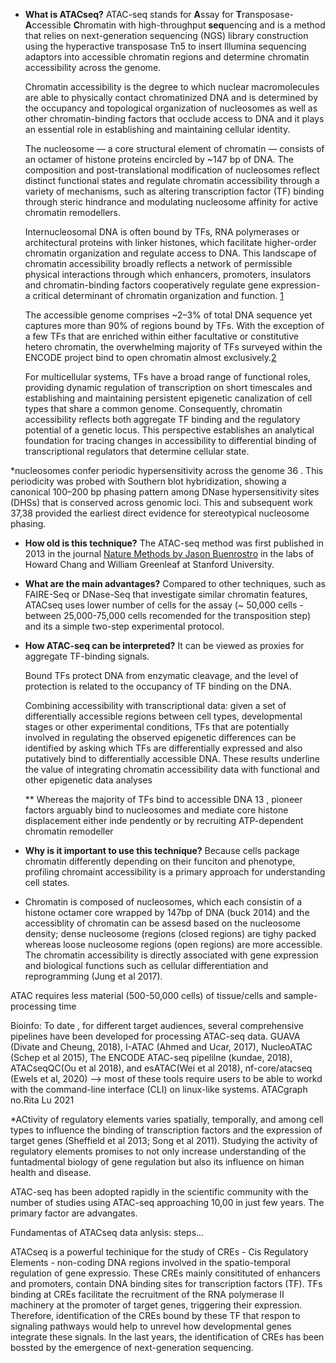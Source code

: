 - **What is ATACseq?** ATAC-seq stands for **A**ssay for **T**ransposase-**A**ccessible **C**hromatin with high-throughput **seq**uencing and is a method that relies on next-generation sequencing (NGS) library construction using the hyperactive transposase Tn5 to insert Illumina sequencing adaptors into accessible chromatin regions and determine chromatin accessibility across the genome.

  Chromatin accessibility is the degree to which nuclear macromolecules are able to physically contact chromatinized DNA and is determined by the occupancy and topological organization of nucleosomes as well as other chromatin-binding factors that occlude access to DNA and it plays an essential role in establishing and maintaining cellular identity.
  
  The nucleosome — a core structural element of chromatin — consists of an octamer of histone proteins encircled by ~147 bp of DNA. The composition and post-translational modification of nucleosomes reflect distinct functional states and regulate chromatin accessibility through a variety of mechanisms, such as altering transcription factor (TF) binding through steric hindrance and modulating nucleosome affinity for active chromatin remodellers.
  
  Internucleosomal DNA is often bound by TFs, RNA polymerases or architectural proteins with linker histones, which facilitate higher-order chromatin organization and regulate access to DNA. This landscape of chromatin accessibility broadly reflects a network of permissible physical interactions through which enhancers, promoters, insulators and chromatin-binding factors cooperatively regulate gene expression- a critical determinant of chromatin organization and function. [1]( ATACseq_Explained/References/SKlemm_2019.pdf)
 
  The accessible genome comprises ~2–3% of total DNA sequence yet captures more than 90% of regions bound by TFs. With the exception of a few TFs that are enriched within either facultative or constitutive hetero chromatin, the overwhelming majority of TFs surveyed within the ENCODE project bind to open chromatin almost exclusively.[2]( ATACseq_Explained/References/RThurman_2012.pdf)
  
  For multicellular systems, TFs have a broad range of functional roles, providing dynamic regulation of transcription on short timescales and establishing and maintaining persistent epigenetic canalization of cell types that share a common genome. Consequently, chromatin accessibility reflects both aggregate TF binding and the regulatory potential of a genetic locus. This perspective establishes an analytical foundation for tracing changes in accessibility to differential binding of transcriptional regulators that determine cellular state.

*nucleosomes confer periodic hypersensitivity across the genome 36 . This periodicity was probed with Southern blot hybridization, showing a canonical 100–200 bp phasing pattern among DNase hypersensitivity sites (DHSs) that is conserved across genomic loci. This and subsequent work 37,38 provided the earliest direct evidence for stereotypical nucleosome phasing.

- **How old is this technique?** The ATAC-seq method was first published in 2013 in the journal [Nature Methods by Jason Buenrostro]( ATACseq_Explained/References/Buenrostro_2013.pdf) in the labs of Howard Chang and William Greenleaf at Stanford University. 

- **What are the main advantages?** Compared to other techniques, such as FAIRE-Seq or DNase-Seq that investigate similar chromatin features, ATACseq uses lower number of cells for the assay (~ 50,000 cells - between 25,000-75,000 cells recomended for the transposition step) and its a simple two-step experimental protocol.

- **How ATAC-seq can be interpreted?** 
It can be viewed as proxies for aggregate TF-binding signals. 

  Bound TFs protect DNA from enzymatic cleavage, and the level of protection is related to the occupancy of TF binding on the DNA. 
  
  Combining accessibility with transcriptional data: given a set of differentially accessible regions between cell types, developmental stages or other experimental conditions, TFs that are potentially involved in regulating the observed epigenetic differences can be identified by asking which TFs are differentially expressed and also putatively bind to differentially accessible DNA. These results underline the value of integrating chromatin accessibility data with functional and other epigenetic data analyses
  
  ** Whereas the majority of TFs bind to accessible
DNA 13 , pioneer factors arguably bind to nucleosomes
and mediate core histone displacement either inde­
pendently or by recruiting ATP-​dependent chromatin
remodeller

- **Why is it important to use this technique?** 
  Because cells package chromatin differently depending on their funciton and phenotype, profiling chromaint accessibility is a primary approach for understanding cell states.
  
* Chromatin is composed of nucleosomes, which each consistin of a histone octamer core wrapped by 147bp of DNA (buck 2014) and the accessiblity of chromatin can be assesd based on the nucleosome density; dense nucleosome (regions (closed regions) are tighy packed whereas loose nucleosome regions (open regions) are more accessible. The chromatin accessibility is directly associated with gene expression and biological functions such as cellular differentiation and reprogramming (Jung et al 2017).

ATAC requires less material (500-50,000 cells) of tissue/cells and sample-processing time

Bioinfo: To date , for different target audiences, several comprehensive pipelines have been developed for processing ATAC-seq data. GUAVA (Divate and Cheung, 2018), I-ATAC (Ahmed and Ucar, 2017), NucleoATAC (Schep et al 2015), The ENCODE ATAC-seq pipelilne (kundae, 2018), ATACseqQC(Ou et al 2018), and esATAC(Wei et al 2018), nf-core/atacseq (Ewels et al, 2020) --> most of these tools require users to be able to workd with the command-line interface (CLI) on linux-like systems. ATACgraph no.Rita Lu 2021

*ACtivity of regulatory elements varies spatially, temporally, and among cell types to influence the binding of transcription factors and the expression of target genes (Sheffield et al 2013; Song et al 2011). Studying the activity of regulatory elements promises to not only increase understanding of the funtadmental biology of gene regulation but also its influence on himan health and disease.

ATAC-seq has been adopted rapidly in the scientific community with the number of studies using ATAC-seq approaching 10,00 in just few years. The primary factor are advangates.


Fundamentas of ATACseq data anlysis:
steps...

ATACseq is a powerful techinique for the study of CREs - Cis Regulatory Elements - non-coding DNA regions involved in the spatio-temporal regulation of gene expressio. These CREs mainly consitituted of enhancers and promoters, contain DNA binding sites for transcription factors (TF). TFs binding at CREs facilitate the recruitment of the RNA polymerase II machinery at the promoter of target genes, triggering their expression. Therefore, identification of the CREs bound by these TF that respon to signaling pathways would help to unrevel how developmental genes integrate these signals. In the last years, the identification of CREs has been bossted by the emergence of next-generation sequencing. 
